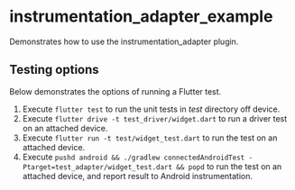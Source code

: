 # instrumentation_adapter_example

Demonstrates how to use the instrumentation_adapter plugin.

## Testing options

Below demonstrates the options of running a Flutter test.

1.  Execute `flutter test` to run the unit tests in *test* directory off device.
1.  Execute `flutter drive -t test_driver/widget.dart` to run a driver test on
    an attached device.
1.  Execute `flutter run -t test/widget_test.dart` to run the test on an
    attached device.
1.  Execute `pushd android && ./gradlew connectedAndroidTest
    -Ptarget=test_adapter/widget_test.dart && popd` to run the test on an
    attached device, and report result to Android instrumentation.
